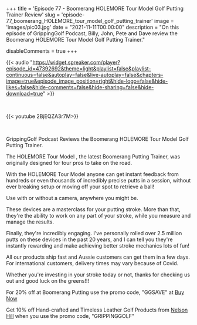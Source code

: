 +++
title = 'Episode 77 - Boomerang HOLEMORE Tour Model Golf Putting Trainer Review'
slug = 'episode-77_boomerang_HOLEMORE_tour_model_golf_putting_trainer'
image = 'images/pic03.jpg'
date = "2021-11-11T00:00:00"
description = "On this episode of GrippingGolf Podcast, Billy, John, Pete and Dave review the Boomerang HOLEMORE Tour Model Golf Putting Trainer."

disableComments = true
+++

{{< audio "https://widget.spreaker.com/player?episode_id=47392692&theme=light&playlist=false&playlist-continuous=false&autoplay=false&live-autoplay=false&chapters-image=true&episode_image_position=right&hide-logo=false&hide-likes=false&hide-comments=false&hide-sharing=false&hide-download=true" >}}

</br>

{{< youtube 2BjEQZA3r7M>}}

</br>

GrippingGolf Podcast Reviews the Boomerang HOLEMORE Tour Model Golf Putting Trainer.

The HOLEMORE Tour Model , the latest Boomerang Putting Trainer, was originally designed for tour pros to take on the road.

With the HOLEMORE Tour Model anyone can get instant feedback from hundreds or even thousands of incredibly precise putts in a session, without ever breaking setup or moving off your spot to retrieve a ball!

Use with or without a camera, anywhere you might be.

These devices are a masterclass for your putting stroke. More than that, they're the ability to work on any part of your stroke, while you measure and manage the results.

Finally, they're incredibly engaging. I've personally rolled over 2.5 million putts on these devices in the past 20 years, and I can tell you they're instantly rewarding and make achieving better stroke mechanics lots of fun!
 

All our products ship fast and Aussie customers can get them in a few days. For international customers, delivery times may vary because of Covid.

Whether you're investing in your stroke today or not, thanks for checking us out and good luck on the greens!!!

For 20% off at Boomerang Putting use the promo code, "GGSAVE" at [Buy Now](https://www.boomerangputting.com/)


Get 10% off Hand-crafted and Timeless Leather Golf Products from [Nelson Hill](https://www.nelsonhill.co/) when you use the promo code, "GRIPPINGGOLF"
